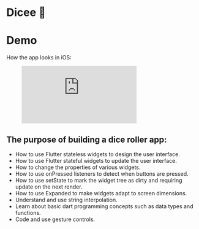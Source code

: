 # Dicee 🎲

# Demo
How the app looks in iOS:

<figure class="video_container">
  <iframe src="https://user-images.githubusercontent.com/22214915/116828998-7ae7df00-aba2-11eb-9894-254353b15980.mp4" frameborder="0" allowfullscreen="true"> </iframe>
</figure>


## The purpose of building a dice roller app:

- How to use Flutter stateless widgets to design the user interface.
- How to use Flutter stateful widgets to update the user interface.
- How to change the properties of various widgets.
- How to use onPressed listeners to detect when buttons are pressed.
- How to use setState to mark the widget tree as dirty and requiring update on the next render.
- How to use Expanded to make widgets adapt to screen dimensions.
- Understand and use string interpolation.
- Learn about basic dart programming concepts such as data types and functions.
- Code and use gesture controls.

